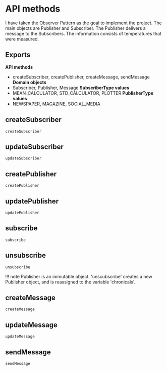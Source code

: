 # API methods
I have taken the Observer Pattern as the goal to implement the project. The main objects are Publisher and Subscriber. The Publisher delivers a message to the Subscribers. The information consists of temperatures that were measured.

## Exports
**API methods**
- createSubscriber, createPublisher, createMessage, sendMessage
**Domain objects**
- Subscriber, Publisher, Message
**SubscriberType values**
- MEAN\_CALCULATOR, STD\_CALCULATOR, PLOTTER
**PublisherType values**
- NEWSPAPER, MAGAZINE, SOCIAL_MEDIA

## createSubscriber
```@docs
createSubscriber
```

## updateSubscriber
```@docs
updateSubscriber
```

## createPublisher
```@docs
createPublisher
```

## updatePublisher
```@docs
updatePublisher
```

## subscribe
```@docs
subscribe
```

## unsubscribe
```@docs
unsubscribe
```
!!! note
    Publisher is an immutable object. 'unscubscribe' creates a new Publisher object, and is reassigned to the variable 'chronicals'.

## createMessage
```@docs
createMessage
```

## updateMessage
```@docs
updateMessage
```

## sendMessage
```@docs
sendMessage
```
